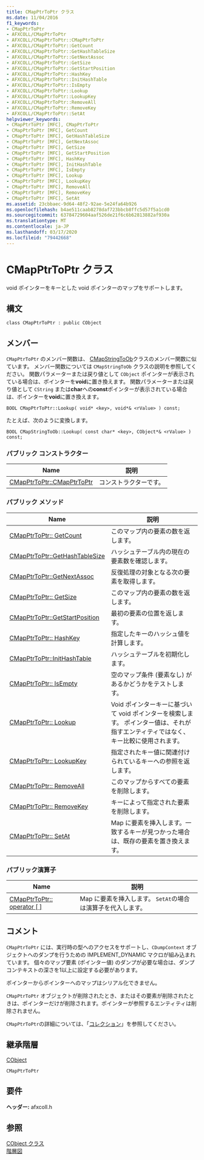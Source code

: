 ```yaml
---
title: CMapPtrToPtr クラス
ms.date: 11/04/2016
f1_keywords:
- CMapPtrToPtr
- AFXCOLL/CMapPtrToPtr
- AFXCOLL/CMapPtrToPtr::CMapPtrToPtr
- AFXCOLL/CMapPtrToPtr::GetCount
- AFXCOLL/CMapPtrToPtr::GetHashTableSize
- AFXCOLL/CMapPtrToPtr::GetNextAssoc
- AFXCOLL/CMapPtrToPtr::GetSize
- AFXCOLL/CMapPtrToPtr::GetStartPosition
- AFXCOLL/CMapPtrToPtr::HashKey
- AFXCOLL/CMapPtrToPtr::InitHashTable
- AFXCOLL/CMapPtrToPtr::IsEmpty
- AFXCOLL/CMapPtrToPtr::Lookup
- AFXCOLL/CMapPtrToPtr::LookupKey
- AFXCOLL/CMapPtrToPtr::RemoveAll
- AFXCOLL/CMapPtrToPtr::RemoveKey
- AFXCOLL/CMapPtrToPtr::SetAt
helpviewer_keywords:
- CMapPtrToPtr [MFC], CMapPtrToPtr
- CMapPtrToPtr [MFC], GetCount
- CMapPtrToPtr [MFC], GetHashTableSize
- CMapPtrToPtr [MFC], GetNextAssoc
- CMapPtrToPtr [MFC], GetSize
- CMapPtrToPtr [MFC], GetStartPosition
- CMapPtrToPtr [MFC], HashKey
- CMapPtrToPtr [MFC], InitHashTable
- CMapPtrToPtr [MFC], IsEmpty
- CMapPtrToPtr [MFC], Lookup
- CMapPtrToPtr [MFC], LookupKey
- CMapPtrToPtr [MFC], RemoveAll
- CMapPtrToPtr [MFC], RemoveKey
- CMapPtrToPtr [MFC], SetAt
ms.assetid: 23cbbaec-9d64-48f2-92ae-5e24fa64b926
ms.openlocfilehash: b4ae511caab8278daf723bbcb8ffc5d57f5a1cd0
ms.sourcegitcommit: 63784729604aaf526de21f6c6b62813882af930a
ms.translationtype: MT
ms.contentlocale: ja-JP
ms.lasthandoff: 03/17/2020
ms.locfileid: "79442668"
---
```

# <a name="cmapptrtoptr-class"></a>CMapPtrToPtr クラス

void ポインターをキーとした void ポインターのマップをサポートします。

## <a name="syntax"></a>構文

```
class CMapPtrToPtr : public CObject
```

## <a name="members"></a>メンバー

`CMapPtrToPtr` のメンバー関数は、 [CMapStringToOb](../../mfc/reference/cmapstringtoob-class.md)クラスのメンバー関数に似ています。 メンバー関数については `CMapStringToOb` クラスの説明を参照してください。 関数パラメーターまたは戻り値として `CObject` ポインターが表示されている場合は、ポインターを**void**に置き換えます。 関数パラメーターまたは戻り値として `CString` または**char**への**const**ポインターが表示されている場合は、ポインターを**void**に置き換えます。

`BOOL CMapPtrToPtr::Lookup( void* <key>, void*& <rValue> ) const;`

たとえば、次のように変換します。

`BOOL CMapStringToOb::Lookup( const char* <key>, CObject*& <rValue> ) const;`

### <a name="public-constructors"></a>パブリック コンストラクター

|Name|説明|
|----------|-----------------|
|[CMapPtrToPtr::CMapPtrToPtr](../../mfc/reference/cmapstringtoob-class.md#cmapstringtoob)|コンストラクターです。|

### <a name="public-methods"></a>パブリック メソッド

|Name|説明|
|----------|-----------------|
|[CMapPtrToPtr:: GetCount](../../mfc/reference/cmapstringtoob-class.md#getcount)|このマップ内の要素の数を返します。|
|[CMapPtrToPtr::GetHashTableSize](../../mfc/reference/cmapstringtoob-class.md#gethashtablesize)|ハッシュテーブル内の現在の要素数を確認します。|
|[CMapPtrToPtr::GetNextAssoc](../../mfc/reference/cmapstringtoob-class.md#getnextassoc)|反復処理の対象となる次の要素を取得します。|
|[CMapPtrToPtr:: GetSize](../../mfc/reference/cmapstringtoob-class.md#getsize)|このマップ内の要素の数を返します。|
|[CMapPtrToPtr::GetStartPosition](../../mfc/reference/cmapstringtoob-class.md#getstartposition)|最初の要素の位置を返します。|
|[CMapPtrToPtr:: HashKey](../../mfc/reference/cmapstringtoob-class.md#hashkey)|指定したキーのハッシュ値を計算します。|
|[CMapPtrToPtr::InitHashTable](../../mfc/reference/cmapstringtoob-class.md#inithashtable)|ハッシュテーブルを初期化します。|
|[CMapPtrToPtr:: IsEmpty](../../mfc/reference/cmapstringtoob-class.md#isempty)|空のマップ条件 (要素なし) があるかどうかをテストします。|
|[CMapPtrToPtr:: Lookup](../../mfc/reference/cmapstringtoob-class.md#lookup)|Void ポインターキーに基づいて void ポインターを検索します。 ポインター値は、それが指すエンティティではなく、キー比較に使用されます。|
|[CMapPtrToPtr:: LookupKey](../../mfc/reference/cmapstringtoob-class.md#lookupkey)|指定されたキー値に関連付けられているキーへの参照を返します。|
|[CMapPtrToPtr:: RemoveAll](../../mfc/reference/cmapstringtoob-class.md#removeall)|このマップからすべての要素を削除します。|
|[CMapPtrToPtr:: RemoveKey](../../mfc/reference/cmapstringtoob-class.md#removekey)|キーによって指定された要素を削除します。|
|[CMapPtrToPtr:: SetAt](../../mfc/reference/cmapstringtoob-class.md#setat)|Map に要素を挿入します。一致するキーが見つかった場合は、既存の要素を置き換えます。|

### <a name="public-operators"></a>パブリック演算子

|Name|説明|
|----------|-----------------|
|[CMapPtrToPtr:: operator \[ \]](../../mfc/reference/cmapstringtoob-class.md#operator_at)|Map に要素を挿入します。 `SetAt`の場合は演算子を代入します。|

## <a name="remarks"></a>コメント

`CMapPtrToPtr` には、実行時の型へのアクセスをサポートし、`CDumpContext` オブジェクトへのダンプを行うための IMPLEMENT_DYNAMIC マクロが組み込まれています。 個々のマップ要素 (ポインター値) のダンプが必要な場合は、ダンプコンテキストの深さを1以上に設定する必要があります。

ポインターからポインターへのマップはシリアル化できません。

`CMapPtrToPtr` オブジェクトが削除されたとき、またはその要素が削除されたときは、ポインターだけが削除されます。ポインターが参照するエンティティは削除されません。

`CMapPtrToPtr`の詳細については、「[コレクション](../../mfc/collections.md)」を参照してください。

## <a name="inheritance-hierarchy"></a>継承階層

[CObject](../../mfc/reference/cobject-class.md)

`CMapPtrToPtr`

## <a name="requirements"></a>要件

**ヘッダー:** afxcoll.h

## <a name="see-also"></a>参照

[CObject クラス](../../mfc/reference/cobject-class.md)<br/>
[階層図](../../mfc/hierarchy-chart.md)
